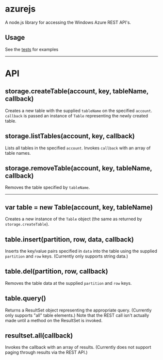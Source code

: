 # azurejs #
A node.js library for accessing the Windows Azure REST API's.

## Usage

See the [tests](tree/master/test) for examples

***

# API

## storage.createTable(account, key, tableName, callback)

Creates a new table with the supplied `tableName` on the specified `account`.  `callback` is passed an instance of `Table` representing the newly created table.

## storage.listTables(account, key, callback)

Lists all tables in the specified `account`.  Invokes `callback` with an array of table names.

## storage.removeTable(account, key, tableName, callback)

Removes the table specified by `tableName`.

*** 

## var table = new Table(account, key, tableName)

Creates a new instance of the `Table` object (the same as returned by `storage.createTable`).

## table.insert(partition, row, data, callback)

Inserts the key/value pairs specified in `data` into the table using the supplied `partition` and `row` keys.  (Currently only supports string data.)

## table.del(partition, row, callback)

Removes the table data at the supplied `partition` and `row` keys.

## table.query()

Returns a ResultSet object representing the appropriate query.  (Currently only supports "all" table elements.)  Note that the REST call isn't actually made until a method on the ResultSet is invoked.

## resultset.all(callback)

Invokes the callback with an array of results.  (Currently does not support paging through results via the REST API.)
